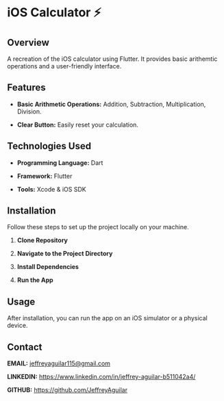 # iOS Calculator ⚡️ 

## Overview

A recreation of the iOS calculator using Flutter. It provides basic arithemtic operations and a user-friendly interface.

## Features

- **Basic Arithmetic Operations:** Addition, Subtraction, Multiplication, Division.

- **Clear Button:** Easily reset your calculation.

## Technologies Used

- **Programming Language:** Dart

- **Framework:** Flutter

- **Tools:** Xcode & iOS SDK

## Installation

Follow these steps to set up the project locally on your machine.

1. **Clone Repository**

2. **Navigate to the Project Directory**

3. **Install Dependencies**

4. **Run the App**

## Usage

After installation, you can run the app on an iOS simulator or a physical device.

## Contact

**EMAIL:** jeffreyaguilar115@gmail.com

**LINKEDIN:** https://www.linkedin.com/in/jeffrey-aguilar-b511042a4/

**GITHUB:** https://github.com/JeffreyAguilar
